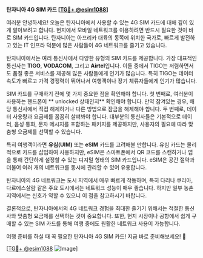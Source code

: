 **탄자니아 4G SIM 카드 [[TG💪+ @esim1088](https://t.me/s/esim1088)]**

여러분 안녕하세요! 오늘은 탄자니아에서 사용할 수 있는 4G SIM 카드에 대해 깊이 있게 알아보려고 합니다. 현지에서 모바일 네트워크를 이용하려면 반드시 필요한 것이 바로 SIM 카드입니다. 탄자니아는 아프리카 대륙의 동쪽에 위치한 국가로, 빠르게 발전하고 있는 IT 인프라 덕분에 많은 사람들이 4G 네트워크를 즐기고 있습니다.

탄자니아에서는 여러 통신사에서 다양한 유형의 SIM 카드를 제공합니다. 가장 대표적인 통신사는 **TIGO**, **VODACOM**, 그리고 **Airtel**입니다. 이들 중에서 TIGO는 저렴하면서도 품질 좋은 서비스를 제공해 많은 사람들에게 인기가 많습니다. 특히 TIGO는 데이터 속도가 빠르고 가격 경쟁력이 뛰어나서 여행객이나 장기 체류자들에게 인기가 많습니다.

SIM 카드를 구매하기 전에 몇 가지 중요한 점을 확인해야 합니다. 첫 번째로, 여러분이 사용하는 핸드폰이 ** unlocked 상태인지** 확인해야 합니다. 만약 잠겨있는 경우, 해당 통신사에서 직접 해제하거나 다른 방법으로 잠금을 해제해야 합니다. 두 번째로, 데이터 사용량과 요금제를 꼼꼼히 살펴봐야 합니다. 대부분의 통신사들은 기본적으로 데이터, 음성 통화, 문자 메시지를 포함하는 패키지를 제공하지만, 사용자의 필요에 따라 맞춤형 요금제를 선택할 수 있습니다.

특히 여행객이라면 **유심(UIM)** 또는 **eSIM** 카드를 고려해볼 만합니다. 유심 카드는 물리적으로 카드를 삽입하여 사용하지만, eSIM은 스마트폰에서 QR 코드를 스캔하거나 앱을 통해 간단하게 설정할 수 있는 디지털 형태의 SIM 카드입니다. eSIM은 공간 절약과 더불어 여러 개의 네트워크를 동시에 관리할 수 있어 유용합니다.

탄자니아의 4G 네트워크는 도시 지역에서 매우 빠르게 작동하며, 특히 다리나 쿠리아, 다르에스살람 같은 주요 도시에서는 네트워크 성능이 매우 좋습니다. 하지만 일부 농촌 지역에서는 신호가 약할 수 있으니 이 점을 참고하시기 바랍니다.

결론적으로, 탄자니아에서의 4G 네트워크 경험을 최대한 즐기기 위해서는 적절한 통신사와 맞춤형 요금제를 선택하는 것이 중요합니다. 또한, 현지 시장이나 공항에서 쉽게 구매할 수 있는 SIM 카드를 통해 여행 중에도 원활한 네트워크 사용이 가능합니다.

여행 준비를 하실 때 꼭 필요한 탄자니아 4G SIM 카드! 지금 바로 준비해보세요! 🌟

[[TG💪+ @esim1088](https://t.me/s/esim1088) ![Image](https://i.postimg.cc/Y0z9fWf4/image.png)]